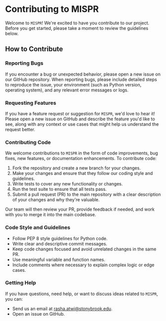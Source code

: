 # Contributing to MISPR
Welcome to `MISPR`! We're excited to have you contribute to our project. Before you get 
started, please take a moment to review the guidelines below.

## How to Contribute

### Reporting Bugs
If you encounter a bug or unexpected behavior, please open a new issue on our GitHub 
repository. When reporting bugs, please include detailed steps to reproduce the issue, 
your environment (such as Python version, operating system), and any relevant error 
messages or logs.

### Requesting Features
If you have a feature request or suggestion for `MISPR`, we'd love to hear it! 
Please open a new issue on GitHub and describe the feature you'd like to see, along 
with any context or use cases that might help us understand the request better.

### Contributing Code
We welcome contributions to `MISPR` in the form of code improvements, bug fixes, 
new features, or documentation enhancements. To contribute code:

1. Fork the repository and create a new branch for your changes. 
2. Make your changes and ensure that they follow our coding style and guidelines. 
3. Write tests to cover any new functionality or changes. 
4. Run the test suite to ensure that all tests pass. 
5. Submit a pull request (PR) to the main repository with a clear description of your changes and why they're valuable.

Our team will then review your PR, provide feedback if needed, and work with you to merge 
it into the main codebase.

### Code Style and Guidelines
- Follow PEP 8 style guidelines for Python code.
- Write clear and descriptive commit messages. 
- Keep code changes focused and avoid unrelated changes in the same PR. 
- Use meaningful variable and function names. 
- Include comments where necessary to explain complex logic or edge cases.

### Getting Help

If you have questions, need help, or want to discuss ideas related to `MISPR`, you can:

- Send us an email at [rasha.atwi@stonybrook.edu](mailto:rasha.atwi@stonybrook.edu). 
- Open an issue on GitHub.